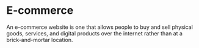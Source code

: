# E-commerce
An e-commerce website is one that allows people to buy and sell physical goods, services, and digital products over the internet rather than at a brick-and-mortar location.
